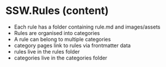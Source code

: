 # SSW.Rules (content) 


- Each rule has a folder containing rule.md and images/assets
- Rules are organised into categories
- A rule can belong to multiple categories
- category pages link to rules via frontmatter data
- rules live in the rules folder
- categories live in the categories folder


